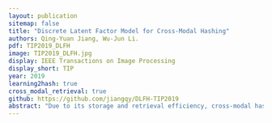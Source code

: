 ```yaml
---
layout: publication
sitemap: false
title: "Discrete Latent Factor Model for Cross-Modal Hashing"
authors: Qing-Yuan Jiang, Wu-Jun Li.
pdf: TIP2019_DLFH
image: TIP2019_DLFH.jpg
display: IEEE Transactions on Image Processing
display_short: TIP
year: 2019
learning2hash: true
cross_modal_retrieval: true
github: https://github.com/jiangqy/DLFH-TIP2019
abstract: "Due to its storage and retrieval efficiency, cross-modal hashing (CMH) has been widely used for cross-modal similarity search in many multimedia applications. According to the training strategy, existing CMH methods can be mainly divided into two categories: relaxation-based continuous methods and discrete methods. In general, the training of relaxation-based continuous methods is faster than discrete methods, but the accuracy of relaxation-based continuous methods is not satisfactory. On the contrary, the accuracy of discrete methods is typically better than relaxation-based continuous methods, but the training of discrete methods is very time-consuming. In this paper, we propose a novel CMH method, called discrete latent factor model based cross-modal hashing (DLFH), for cross modal similarity search. DLFH is a discrete method which can directly learn the binary hash codes for CMH. At the same time, the training of DLFH is efficient. Experiments show that DLFH can achieve significantly better accuracy than existing methods, and the training time of DLFH is comparable to that of relaxation-based continuous methods which are much faster than existing discrete methods."
---
```

